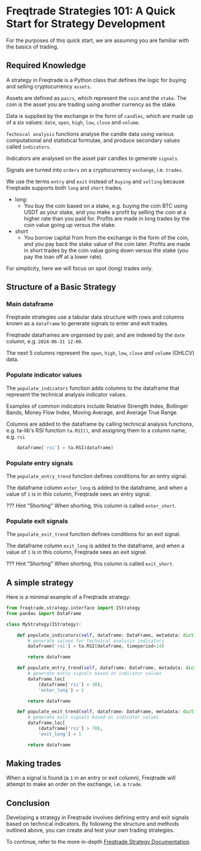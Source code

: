 # Freqtrade Strategies 101: A Quick Start for Strategy Development

For the purposes of this quick start, we are assuming you are familiar with the basics of trading.

## Required Knowledge

A strategy in Freqtrade is a Python class that defines the logic for buying and selling cryptocurrency `assets`.

Assets are defined as `pairs`, which represent the `coin` and the `stake`. The coin is the asset you are trading using another currency as the stake.

Data is supplied by the exchange in the form of `candles`, which are made up of a six values: `date`, `open`, `high`, `low`, `close` and `volume`.

`Technical analysis` functions analyse the candle data using various computational and statistical formulae, and produce secondary values called `indicators`.

Indicators are analysed on the asset pair candles to generate `signals`.

Signals are turned into `orders` on a cryptocurrency `exchange`, i.e. `trades`.

We use the terms `entry` and `exit` instead of `buying` and `selling` because Freqtrade supports both `long` and `short` trades.

- long:
  - You buy the coin based on a stake, e.g. buying the coin BTC using USDT as your stake, and you make a profit by selling the coin at a higher rate than you paid for. Profits are made in long trades by the coin value going up versus the stake.
- short
  - You borrow capital from from the exchange in the form of the coin, and you pay back the stake value of the coin later. Profits are made in short trades by the coin value going down versus the stake (you pay the loan off at a lower rate).

For simplicity, here we will focus on spot (long) trades only.

## Structure of a Basic Strategy

### Main dataframe

Freqtrade strategies use a tabular data structure with rows and columns known as a `dataframe` to generate signals to enter and exit trades.

Freqtrade dataframes are organised by pair, and are indexed by the `date` column, e.g. `2024-06-31 12:00`.

The next 5 columns represent the `open`, `high`, `low`, `close` and `volume` (OHLCV) data.

### Populate indicator values
The `populate_indicators` function adds columns to the dataframe that represent the technical analysis indicator values.

Examples of common indicators include Relative Strength Index, Bollinger Bands, Money Flow Index, Moving Average, and Average True Range.

Columns are added to the dataframe by calling technical analysis functions, e.g. ta-lib's RSI function `ta.RSI()`, and assigning them to a column name, e.g. `rsi`

```python
    dataframe['rsi'] = ta.RSI(dataframe)
```

### Populate entry signals
The `populate_entry_trend` function defines conditions for an entry signal.

The dataframe column `enter_long` is added to the dataframe, and when a value of `1` is in this column, Freqtrade sees an entry signal.

??? Hint "Shorting"
    When shorting, this column is called `enter_short`.

### Populate exit signals
The `populate_exit_trend` function defines conditions for an exit signal.

The dataframe column `exit_long` is added to the dataframe, and when a value of `1` is in this column, Freqtrade sees an exit signal.

??? Hint "Shorting"
    When shorting, this column is called `exit_short`.

## A simple strategy

Here is a minimal example of a Freqtrade strategy:

```python
from freqtrade.strategy.interface import IStrategy
from pandas import DataFrame

class MyStrategy(IStrategy):

    def populate_indicators(self, dataframe: DataFrame, metadata: dict) -> DataFrame:
        # generate values for technical analysis indicators
        dataframe['rsi'] = ta.RSI(dataframe, timeperiod=14)

        return dataframe

    def populate_entry_trend(self, dataframe: DataFrame, metadata: dict) -> DataFrame:
        # generate entry signals based on indicator values
        dataframe.loc[
            (dataframe['rsi'] < 30),
            'enter_long'] = 1

        return dataframe

    def populate_exit_trend(self, dataframe: DataFrame, metadata: dict) -> DataFrame:
        # generate exit signals based on indicator values
        dataframe.loc[
            (dataframe['rsi'] > 70),
            'exit_long'] = 1

        return dataframe
```

## Making trades
When a signal is found (a `1` in an entry or exit column), Freqtrade will attempt to make an order on the exchange, i.e. a `trade`.



## Conclusion
Developing a strategy in Freqtrade involves defining entry and exit signals based on technical indicators. By following the structure and methods outlined above, you can create and test your own trading strategies.

To continue, refer to the more in-depth [Freqtrade Strategy Documentation](https://www.freqtrade.io/en/latest/strategy-customization/).

